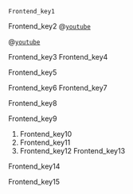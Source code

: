 ```ngMeta
Frontend_key1
```

Frontend_key2
@[`youtube`](uwnox19xoTk)

@[`youtube`](j9wWPEmxSZg)


Frontend_key3
Frontend_key4


Frontend_key5


Frontend_key6
Frontend_key7


Frontend_key8


Frontend_key9


1. Frontend_key10
2. Frontend_key11
3. Frontend_key12
Frontend_key13


Frontend_key14


Frontend_key15
